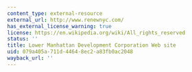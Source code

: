 ```yaml
---
content_type: external-resource
external_url: http://www.renewnyc.com/
has_external_license_warning: true
license: https://en.wikipedia.org/wiki/All_rights_reserved
status: ''
title: Lower Manhattan Development Corporation Web site
uid: 079a405a-711d-4464-8ec2-a83fb0ac2048
wayback_url: ''
---
```

